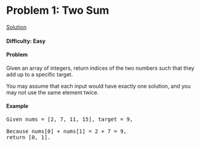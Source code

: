# Problem 1: Two Sum
[Solution](../twoSum.py)

#### Difficulty: Easy

#### Problem

Given an array of integers, return indices of the two numbers such that they add
up to a specific target.

You may assume that each input would have exactly one solution, and you may not
use the same element twice.

#### Example

<pre>
Given nums = [2, 7, 11, 15], target = 9,

Because nums[0] + nums[1] = 2 + 7 = 9,
return [0, 1].
</pre>
